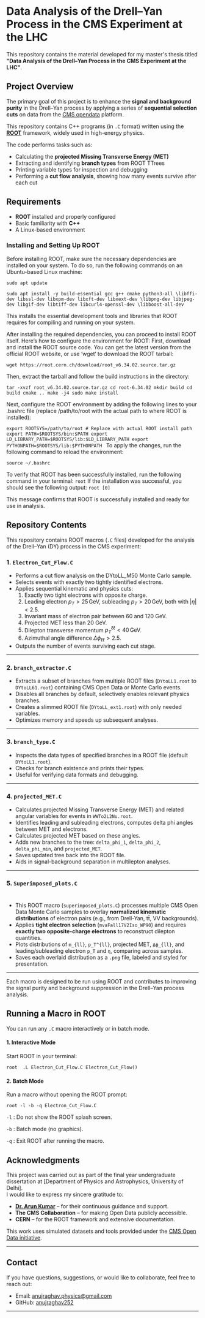 # Data Analysis of the Drell–Yan Process in the CMS Experiment at the LHC

This repository contains the material developed for my master's thesis titled **"Data Analysis of the Drell–Yan Process in the CMS Experiment at the LHC"**.


## Project Overview

The primary goal of this project is to enhance the **signal and background purity** in the Drell–Yan process by applying a series of **sequential selection cuts** on data from the [CMS opendata](https://opendata.cern.ch/search?q&f=experiment%3ACMS&l=list&order=desc&p=1&s=10&sort=mostrecent) platform.

This repository contains C++ programs (in `.C` format) written using the **[ROOT](https://root.cern/)** framework, widely used in high-energy physics.

The code performs tasks such as:

- Calculating the **projected Missing Transverse Energy (MET)**
- Extracting and identifying **branch types** from ROOT TTrees
- Printing variable types for inspection and debugging
- Performing a **cut flow analysis**, showing how many events survive after each cut

## Requirements

- **ROOT** installed and properly configured
- Basic familiarity with **C++**
- A Linux-based environment

### Installing and Setting Up ROOT
Before installing ROOT, make sure the necessary dependencies are installed on your system. To do so, run the following commands on an Ubuntu-based Linux machine:

`sudo apt update`

`sudo apt install -y build-essential gcc g++ cmake python3-all \libffi-dev libssl-dev libxpm-dev libxft-dev libxext-dev \libpng-dev libjpeg-dev libgif-dev libtiff-dev libcurl4-openssl-dev \libboost-all-dev`

This installs the essential development tools and libraries that ROOT requires for compiling and running on your system.

After installing the required dependencies, you can proceed to install ROOT itself. Here’s how to configure the environment for ROOT:
First, download and install the ROOT source code. You can get the latest version from the official ROOT website, or use ‘wget‘ to download the ROOT tarball:

`wget https://root.cern.ch/download/root_v6.34.02.source.tar.gz`

Then, extract the tarball and follow the build instructions in the directory:

`tar -xvzf root_v6.34.02.source.tar.gz
cd root-6.34.02
mkdir build
cd build
cmake ..
make -j4
sudo make install`

Next, configure the ROOT environment by adding the following lines to your .bashrc file
(replace /path/to/root with the actual path to where ROOT is installed):

`export ROOTSYS=/path/to/root # Replace with actual ROOT install path
export PATH=$ROOTSYS/bin:$PATH
export LD_LIBRARY_PATH=$ROOTSYS/lib:$LD_LIBRARY_PATH
export PYTHONPATH=$ROOTSYS/lib:$PYTHONPATH
`
To apply the changes, run the following command to reload the environment:

`source ~/.bashrc`

To verify that ROOT has been successfully installed, run the following command in your terminal: `root`
If the installation was successful, you should see the following output: `root [0]`

This message confirms that ROOT is successfully installed and ready for use in analysis.


## Repository Contents

This repository contains ROOT macros (`.C` files) developed for the analysis of the Drell–Yan (DY) process in the CMS experiment:

### 1. `Electron_Cut_Flow.C`

- Performs a cut flow analysis on the DYtoLL_M50 Monte Carlo sample.
- Selects events with exactly two tightly identified electrons.
- Applies sequential kinematic and physics cuts:
  1. Exactly two tight electrons with opposite charge.
  2. Leading electron $p_T > 25\,\text{GeV}$, subleading $p_T > 20\,\text{GeV}$, both with $|\eta| < 2.5$.
  3. Invariant mass of electron pair between 60 and 120 GeV.
  4. Projected MET less than 20 GeV.
  5. Dilepton transverse momentum $p_T^{\ell\ell} < 40\,\text{GeV}$.
  6. Azimuthal angle difference $\Delta\phi_{\ell\ell} > 2.5$.
- Outputs the number of events surviving each cut stage.

---

### 2. `branch_extractor.C`

- Extracts a subset of branches from multiple ROOT files (`DYtoLL1.root` to `DYtoLL61.root`) containing CMS Open Data or Monte Carlo events.
- Disables all branches by default, selectively enables relevant physics branches.
- Creates a slimmed ROOT file (`DYtoLL_ext1.root`) with only needed variables.
- Optimizes memory and speeds up subsequent analyses.

---

### 3. `branch_type.C`

- Inspects the data types of specified branches in a ROOT file (default `DYtoLL1.root`).
- Checks for branch existence and prints their types.
- Useful for verifying data formats and debugging.

---

### 4. `projected_MET.C`

- Calculates projected Missing Transverse Energy (MET) and related angular variables for events in `WWTo2L2Nu.root`.
- Identifies leading and subleading electrons, computes delta phi angles between MET and electrons.
- Calculates projected MET based on these angles.
- Adds new branches to the tree: `delta_phi_1`, `delta_phi_2`, `delta_phi_min`, and `projected_MET`.
- Saves updated tree back into the ROOT file.
- Aids in signal-background separation in multilepton analyses.

---

### 5. `Superimposed_plots.C`
#
-  This ROOT macro (`superimposed_plots.C`) processes multiple CMS Open Data Monte Carlo samples to overlay **normalized kinematic distributions** of electron pairs (e.g., from Drell-Yan, tt̄, VV backgrounds).
-  Applies **tight electron selection** (`mvaFall17V2Iso_WP90`) and requires **exactly two opposite-charge electrons** to reconstruct dilepton quantities.
-  Plots distributions of `m_{ll}`, `p_T^{ll}`, projected MET, `Δϕ_{ll}`, and leading/subleading electron `p_T` and `η`, comparing across samples.
-  Saves each overlaid distribution as a `.png` file, labeled and styled for presentation.



---

Each macro is designed to be run using ROOT and contributes to improving the signal purity and background suppression in the Drell–Yan process analysis.


## Running a Macro in ROOT

You can run any `.C` macro interactively or in batch mode.

#### 1. Interactive Mode

Start ROOT in your terminal:

`
root 
.L Electron_Cut_Flow.C
Electron_Cut_Flow() `

#### 2. Batch Mode
Run a macro without opening the ROOT prompt:

`root -l -b -q Electron_Cut_Flow.C`

`-l` : Do not show the ROOT splash screen.

`-b` : Batch mode (no graphics).

`-q` : Exit ROOT after running the macro.




## Acknowledgments

This project was carried out as part of the final year undergraduate dissertation at [Department of Physics and Astrophysics, University of Delhi].  
I would like to express my sincere gratitude to:

- **[Dr. Arun Kumar](https://github.com/arunhep)** – for their continuous guidance and support.
- **The CMS Collaboration** – for making Open Data publicly accessible.
- **CERN** – for the ROOT framework and extensive documentation.

This work uses simulated datasets and tools provided under the [CMS Open Data initiative](https://cms-opendata.web.cern.ch/).

---

##  Contact

If you have questions, suggestions, or would like to collaborate, feel free to reach out:

- Email: anujraghav.physics@gmail.com
- GitHub: [anujraghav252](https://github.com/anujraghav252)
  

---
